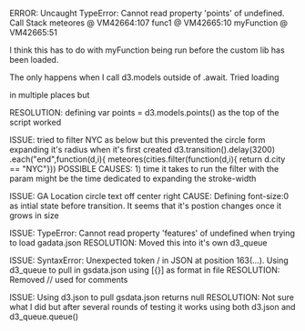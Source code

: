 ERROR: Uncaught TypeError: Cannot read property 'points' of undefined.
Call Stack
meteores  @ VM42664:107
func1 @ VM42665:10
myFunction  @ VM42665:51

I think this has to do with myFunction being run before the custom lib has been loaded. 

The only happens when I call d3.models outside of .await.  Tried loading 
<script src="demo/d3.resuseable.maps.js"></script> in multiple places but 

RESOLUTION: defining var points = d3.models.points() as the top of the script worked

ISSUE: tried to filter NYC as below but this prevented the circle form expanding it's radius when it's first created
   d3.transition().delay(3200)
      .each("end",function(d,i){ meteores(cities.filter(function(d,i){ return d.city == "NYC"}))
POSSIBLE CAUSES: 1) time it takes to run the filter with the param might be the time dedicated to expanding the stroke-width

ISSUE: GA Location circle text off center right
CAUSE: Defining font-size:0 as intial state before transition.  It seems that it's postion changes once it grows in size 

ISSUE: TypeError: Cannot read property 'features' of undefined when trying to load gadata.json 
RESOLUTION: Moved this into it's own d3_queue

ISSUE: SyntaxError: Unexpected token / in JSON at position 163(…). Using d3_queue to pull in gsdata.json using [{}] as format in file
RESOLUTION: Removed // used for comments

ISSUE: Using d3.json to pull gsdata.json returns null
RESOLUTION: Not sure what I did but after several rounds of testing it works using both d3.json and d3_queue.queue()


